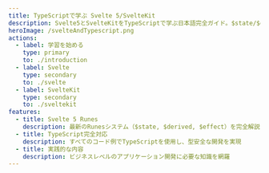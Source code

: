 ```yaml
---
title: TypeScriptで学ぶ Svelte 5/SvelteKit
description: Svelte5とSvelteKitをTypeScriptで学ぶ日本語完全ガイド。$state/$derived/$effectのRunesシステム、SSR/SSG実装、型安全なコンポーネント開発を実践コードで解説
heroImage: /svelteAndTypescript.png
actions:
  - label: 学習を始める
    type: primary
    to: ./introduction
  - label: Svelte
    type: secondary
    to: ./svelte
  - label: SvelteKit
    type: secondary
    to: ./sveltekit
features:
  - title: Svelte 5 Runes
    description: 最新のRunesシステム（$state, $derived, $effect）を完全解説
  - title: TypeScript完全対応
    description: すべてのコード例でTypeScriptを使用し、型安全な開発を実現
  - title: 実践的な内容
    description: ビジネスレベルのアプリケーション開発に必要な知識を網羅
---
```


<h1 style="position: absolute; width: 1px; height: 1px; padding: 0; margin: -1px; overflow: hidden; clip: rect(0, 0, 0, 0); white-space: nowrap; border: 0;">
  TypeScriptで学ぶ Svelte 5/SvelteKit - 日本語によるTypeScript中心のSvelte 5/SvelteKit完全マスター学習ガイド
</h1>


